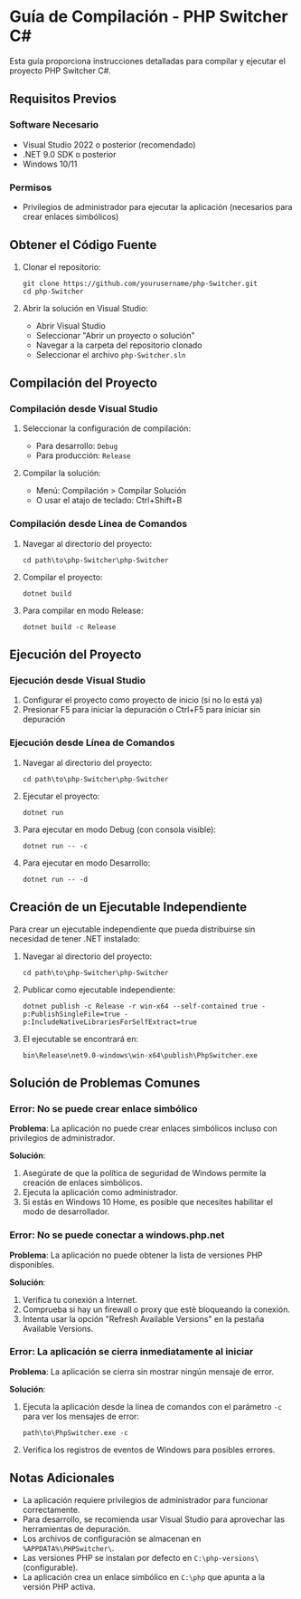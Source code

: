 # Guía de Compilación - PHP Switcher C#

Esta guía proporciona instrucciones detalladas para compilar y ejecutar el proyecto PHP Switcher C#.

## Requisitos Previos

### Software Necesario
- Visual Studio 2022 o posterior (recomendado)
- .NET 9.0 SDK o posterior
- Windows 10/11

### Permisos
- Privilegios de administrador para ejecutar la aplicación (necesarios para crear enlaces simbólicos)

## Obtener el Código Fuente

1. Clonar el repositorio:
   ```
   git clone https://github.com/yourusername/php-Switcher.git
   cd php-Switcher
   ```

2. Abrir la solución en Visual Studio:
   - Abrir Visual Studio
   - Seleccionar "Abrir un proyecto o solución"
   - Navegar a la carpeta del repositorio clonado
   - Seleccionar el archivo `php-Switcher.sln`

## Compilación del Proyecto

### Compilación desde Visual Studio

1. Seleccionar la configuración de compilación:
   - Para desarrollo: `Debug`
   - Para producción: `Release`

2. Compilar la solución:
   - Menú: Compilación > Compilar Solución
   - O usar el atajo de teclado: Ctrl+Shift+B

### Compilación desde Línea de Comandos

1. Navegar al directorio del proyecto:
   ```
   cd path\to\php-Switcher\php-Switcher
   ```

2. Compilar el proyecto:
   ```
   dotnet build
   ```

3. Para compilar en modo Release:
   ```
   dotnet build -c Release
   ```

## Ejecución del Proyecto

### Ejecución desde Visual Studio

1. Configurar el proyecto como proyecto de inicio (si no lo está ya)
2. Presionar F5 para iniciar la depuración o Ctrl+F5 para iniciar sin depuración

### Ejecución desde Línea de Comandos

1. Navegar al directorio del proyecto:
   ```
   cd path\to\php-Switcher\php-Switcher
   ```

2. Ejecutar el proyecto:
   ```
   dotnet run
   ```

3. Para ejecutar en modo Debug (con consola visible):
   ```
   dotnet run -- -c
   ```

4. Para ejecutar en modo Desarrollo:
   ```
   dotnet run -- -d
   ```

## Creación de un Ejecutable Independiente

Para crear un ejecutable independiente que pueda distribuirse sin necesidad de tener .NET instalado:

1. Navegar al directorio del proyecto:
   ```
   cd path\to\php-Switcher\php-Switcher
   ```

2. Publicar como ejecutable independiente:
   ```
   dotnet publish -c Release -r win-x64 --self-contained true -p:PublishSingleFile=true -p:IncludeNativeLibrariesForSelfExtract=true
   ```

3. El ejecutable se encontrará en:
   ```
   bin\Release\net9.0-windows\win-x64\publish\PhpSwitcher.exe
   ```

## Solución de Problemas Comunes

### Error: No se puede crear enlace simbólico

**Problema**: La aplicación no puede crear enlaces simbólicos incluso con privilegios de administrador.

**Solución**: 
1. Asegúrate de que la política de seguridad de Windows permite la creación de enlaces simbólicos.
2. Ejecuta la aplicación como administrador.
3. Si estás en Windows 10 Home, es posible que necesites habilitar el modo de desarrollador.

### Error: No se puede conectar a windows.php.net

**Problema**: La aplicación no puede obtener la lista de versiones PHP disponibles.

**Solución**:
1. Verifica tu conexión a Internet.
2. Comprueba si hay un firewall o proxy que esté bloqueando la conexión.
3. Intenta usar la opción "Refresh Available Versions" en la pestaña Available Versions.

### Error: La aplicación se cierra inmediatamente al iniciar

**Problema**: La aplicación se cierra sin mostrar ningún mensaje de error.

**Solución**:
1. Ejecuta la aplicación desde la línea de comandos con el parámetro `-c` para ver los mensajes de error:
   ```
   path\to\PhpSwitcher.exe -c
   ```
2. Verifica los registros de eventos de Windows para posibles errores.

## Notas Adicionales

- La aplicación requiere privilegios de administrador para funcionar correctamente.
- Para desarrollo, se recomienda usar Visual Studio para aprovechar las herramientas de depuración.
- Los archivos de configuración se almacenan en `%APPDATA%\PHPSwitcher\`.
- Las versiones PHP se instalan por defecto en `C:\php-versions\` (configurable).
- La aplicación crea un enlace simbólico en `C:\php` que apunta a la versión PHP activa.
